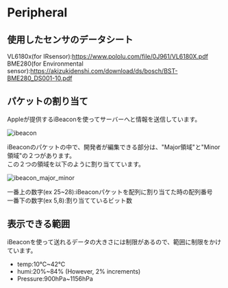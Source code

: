 # Peripheral

## 使用したセンサのデータシート
VL6180x(for IRsensor):https://www.pololu.com/file/0J961/VL6180X.pdf  
BME280(for Environmental sensor):https://akizukidenshi.com/download/ds/bosch/BST-BME280_DS001-10.pdf  

## パケットの割り当て
Appleが提供するiBeaconを使ってサーバーへと情報を送信しています。  

![ibeacon](https://user-images.githubusercontent.com/66234583/105325896-72c9ec00-5c10-11eb-9e2a-316bd700510c.png)

iBeaconのパケットの中で、開発者が編集できる部分は、"Major領域"と"Minor領域"の２つがあります。  
この２つの領域を以下のように割り当てています。  

![ibeacon_major_minor](https://user-images.githubusercontent.com/66234583/105328216-2a5ffd80-5c13-11eb-9ea0-767c4ec8fcf5.png)

一番上の数字(ex 25~28):iBeaconパケットを配列に割り当てた時の配列番号  
一番下の数字(ex 5,8):割り当てているビット数  

## 表示できる範囲
iBeaconを使って送れるデータの大きさには制限があるので、範囲に制限をかけています。  

* temp:10℃~42℃  
* humi:20%~84% (However, 2% increments)  
* Pressure:900hPa~1156hPa  

